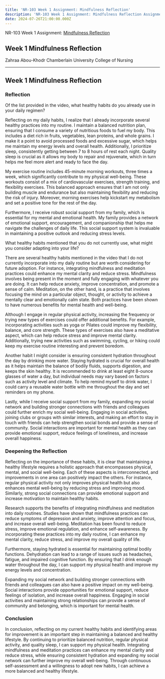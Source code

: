 ```yaml
---
title: 'NR-103 Week 1 Assignment: Mindfulness Reflection'
description: 'NR-103 Week 1 Assignment: Mindfulness Reflection Assignment Help'
date: 2024-07-26T21:00:00.000Z
---
```


NR-103 Week 1 Assignment: [Mindfulness Reflection](https://nursingschooltutors.com/)

## Week 1 Mindfulness Reflection

Zahraa Abou-Khodr
Chamberlain University College of Nursing

***

## Week 1 Mindfulness Reflection

### Reflection

Of the list provided in the video, what healthy habits do you already use in your daily regimen?

Reflecting on my daily habits, I realize that I already incorporate several healthy practices into my routine. I maintain a balanced nutrition plan, ensuring that I consume a variety of nutritious foods to fuel my body. This includes a diet rich in fruits, vegetables, lean proteins, and whole grains. I make it a point to avoid processed foods and excessive sugar, which helps me maintain my energy levels and overall health. Additionally, I prioritize sleep, consistently getting between 7 to 8 hours of rest each night. Quality sleep is crucial as it allows my body to repair and rejuvenate, which in turn helps me feel more alert and ready to face the day.

My exercise routine includes 45-minute morning workouts, three times a week, which significantly contribute to my physical well-being. These workouts consist of a mix of cardiovascular exercises, strength training, and flexibility exercises. This balanced approach ensures that I am not only building muscle and endurance but also maintaining flexibility and reducing the risk of injury. Moreover, morning exercises help kickstart my metabolism and set a positive tone for the rest of the day.

Furthermore, I receive robust social support from my family, which is essential for my mental and emotional health. My family provides a network of emotional support, encouragement, and companionship that helps me navigate the challenges of daily life. This social support system is invaluable in maintaining a positive outlook and reducing stress levels.

What healthy habits mentioned that you do not currently use, what might you consider adapting into your life?

There are several healthy habits mentioned in the video that I do not currently incorporate into my daily routine but are worth considering for future adoption. For instance, integrating mindfulness and meditation practices could enhance my mental clarity and reduce stress. Mindfulness involves being present in the moment and fully engaging with whatever you are doing. It can help reduce anxiety, improve concentration, and promote a sense of calm. Meditation, on the other hand, is a practice that involves focusing the mind on a particular object, thought, or activity to achieve a mentally clear and emotionally calm state. Both practices have been shown to have numerous benefits for mental health and well-being.

Although I engage in regular physical activity, increasing the frequency or trying new types of exercises could offer additional benefits. For example, incorporating activities such as yoga or Pilates could improve my flexibility, balance, and core strength. These types of exercises also have a meditative aspect, which can help reduce stress and improve mental clarity. Additionally, trying new activities such as swimming, cycling, or hiking could keep my exercise routine interesting and prevent boredom.

Another habit I might consider is ensuring consistent hydration throughout the day by drinking more water. Staying hydrated is crucial for overall health as it helps maintain the balance of bodily fluids, supports digestion, and keeps the skin healthy. It is recommended to drink at least eight 8-ounce glasses of water a day, but individual needs may vary based on factors such as activity level and climate. To help remind myself to drink water, I could carry a reusable water bottle with me throughout the day and set reminders on my phone.

Lastly, while I receive social support from my family, expanding my social network and building stronger connections with friends and colleagues could further enrich my social well-being. Engaging in social activities, joining clubs or groups with similar interests, and making an effort to stay in touch with friends can help strengthen social bonds and provide a sense of community. Social interactions are important for mental health as they can provide emotional support, reduce feelings of loneliness, and increase overall happiness.

### Deepening the Reflection

Reflecting on the importance of these habits, it is clear that maintaining a healthy lifestyle requires a holistic approach that encompasses physical, mental, and social well-being. Each of these aspects is interconnected, and improvements in one area can positively impact the others. For instance, regular physical activity not only improves physical health but also enhances mental well-being by reducing stress and improving mood. Similarly, strong social connections can provide emotional support and increase motivation to maintain healthy habits.

Research supports the benefits of integrating mindfulness and meditation into daily routines. Studies have shown that mindfulness practices can reduce symptoms of depression and anxiety, improve attention and focus, and increase overall well-being. Meditation has been found to reduce stress, improve emotional regulation, and enhance self-awareness. By incorporating these practices into my daily routine, I can enhance my mental clarity, reduce stress, and improve my overall quality of life.

Furthermore, staying hydrated is essential for maintaining optimal bodily functions. Dehydration can lead to a range of issues such as headaches, fatigue, and impaired cognitive function. By ensuring that I drink enough water throughout the day, I can support my physical health and improve my energy levels and concentration.

Expanding my social network and building stronger connections with friends and colleagues can also have a positive impact on my well-being. Social interactions provide opportunities for emotional support, reduce feelings of isolation, and increase overall happiness. Engaging in social activities and maintaining strong relationships can provide a sense of community and belonging, which is important for mental health.

### Conclusion

In conclusion, reflecting on my current healthy habits and identifying areas for improvement is an important step in maintaining a balanced and healthy lifestyle. By continuing to prioritize balanced nutrition, regular physical activity, and quality sleep, I can support my physical health. Integrating mindfulness and meditation practices can enhance my mental clarity and reduce stress, while ensuring consistent hydration and expanding my social network can further improve my overall well-being. Through continuous self-assessment and a willingness to adopt new habits, I can achieve a more balanced and healthy lifestyle.
